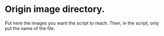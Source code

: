 # Origin image directory.
Put here the images you want the script to reach. 
Then, in the script, only put the name of the file. 